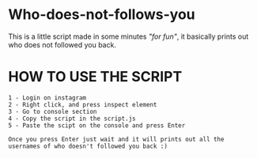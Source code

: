 # Who-does-not-follows-you

This is a little script made in some minutes _"for fun"_, it basically prints out who does not followed you back.


# HOW TO USE THE SCRIPT

```
1 - Login on instagram
2 - Right click, and press inspect element
3 - Go to console section
4 - Copy the script in the script.js
5 - Paste the scipt on the console and press Enter

Once you press Enter just wait and it will prints out all the usernames of who doesn't followed you back :)
```
